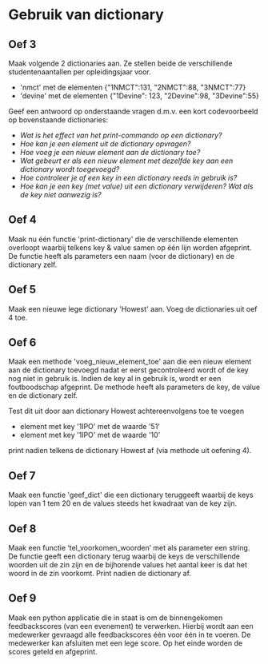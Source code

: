 # Gebruik van dictionary
## Oef 3
Maak volgende 2 dictionaries aan. Ze stellen beide de verschillende studentenaantallen per opleidingsjaar voor.
- 'nmct' met de elementen {"1NMCT":131, "2NMCT":88, "3NMCT":77}
- 'devine' met de elementen {"1Devine": 123, "2Devine":98, "3Devine":55}

Geef een antwoord op onderstaande vragen d.m.v. een kort codevoorbeeld op bovenstaande dictionaries:
- *Wat is het effect van het print-commando op een dictionary?*
- *Hoe kan je een element uit de dictionary opvragen?*
- *Hoe voeg je een nieuw element aan de dictionary toe?*
- *Wat gebeurt er als een nieuw element met dezelfde key aan een dictionary wordt toegevoegd?*
- *Hoe controleer je of een key in een dictionary reeds in gebruik is?*
- *Hoe kan je een key (met value) uit een dictionary verwijderen? Wat als de key niet aanwezig is?*

## Oef 4
Maak nu één functie 'print-dictionary' die de verschillende elementen overloopt waarbij telkens key & value samen op één lijn worden afgeprint.
De functie heeft als parameters een naam (voor de dictionary) en de dictionary zelf.

## Oef 5
Maak een nieuwe lege dictionary 'Howest' aan.
Voeg de dictionaries uit oef 4 toe.

## Oef 6
Maak een methode 'voeg_nieuw_element_toe' aan die een nieuw element aan de dictionary toevoegd nadat er eerst gecontroleerd wordt of de key nog niet in gebruik is. Indien de key al in gebruik is, wordt er een foutboodschap afgeprint.
De methode heeft als parameters de key, de value en de dictionary zelf.

Test dit uit door aan dictionary Howest achtereenvolgens toe te voegen
- element met key '1IPO' met de waarde '51'
- element met key '1IPO' met de waarde '10'

print nadien telkens de dictionary Howest af (via methode uit oefening 4).

## Oef 7
Maak een functie 'geef_dict' die een dictionary teruggeeft waarbij de keys lopen van 1 tem 20 en de values steeds het kwadraat van de key zijn.

## Oef 8
Maak een functie ‘tel_voorkomen_woorden’ met als parameter een string. De functie geeft een dictionary terug waarbij de keys de verschillende woorden uit de zin zijn en de bijhorende values het aantal keer is dat het woord in de zin voorkomt. Print nadien de dictionary af.

## Oef 9
Maak een python applicatie die in staat is om de binnengekomen feedbackscores (van een evenement) te verwerken.
Hierbij wordt aan een medewerker gevraagd alle feedbackscores één voor één in te voeren.
De medewerker kan afsluiten met een lege score.
Op het einde worden de scores geteld en afgeprint.